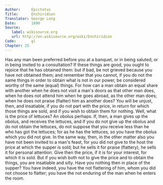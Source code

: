 ```yaml
---
Author:     Epictetus  
Title:      Enchiridion  
Translator: George Long  
Date:       1890  
Source:
   label: wikisource.org
   url: http://en.wikisource.org/wiki/Enchiridion
Code:       gl  
Chapter: 25
---
```


Has any man been preferred before you at a banquet, or in being saluted, or in
being invited to a consultation? If these things are good, you ought to rejoice
that he has obtained them: but if bad, be not grieved because you have not
obtained them; and remember that you cannot, if you do not the same things in
order to obtain what is not in our power, be considered worthy of the same
(equal) things. For how can a man obtain an equal share with another when he
does not visit a man's doors as that other man does, when he does not attend
him when he goes abroad, as the other man does; when he does not praise
(flatter) him as another does? You will be unjust, then, and insatiable, if you
do not part with the price, in return for which those things are sold, and if
you wish to obtain them for nothing. Well, what is the price of lettuces?  An
obolus perhaps. If, then, a man gives up the obolus, and receives the
lettuces, and if you do not give up the obolus and do not obtain the lettuces,
do not suppose that you receive less than he who has got the lettuces; for as
he has the lettuces, so you have the obolus which you did not give. In the same
way, then, in the other matter also you have not been invited to a man's feast,
for you did not give to the host the price at which the supper is sold; but he
sells it for praise (flattery), he sells it for personal attention. Give then
the price, if it is for your interest, for which it is sold. But if you wish
both not to give the price and to obtain the things, you are insatiable and
silly. Have you nothing then in place of the supper? You have indeed, you have
the not flattering of him, whom you did not choose to flatter; you have the not
enduring of the man when he enters the room.


